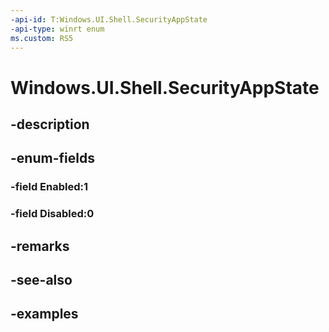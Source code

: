 ```yaml
---
-api-id: T:Windows.UI.Shell.SecurityAppState
-api-type: winrt enum
ms.custom: RS5
---
```


<!-- Enumeration syntax.
public enum SecurityAppState : int 
-->

# Windows.UI.Shell.SecurityAppState

## -description

## -enum-fields
### -field Enabled:1

### -field Disabled:0

## -remarks

## -see-also

## -examples

